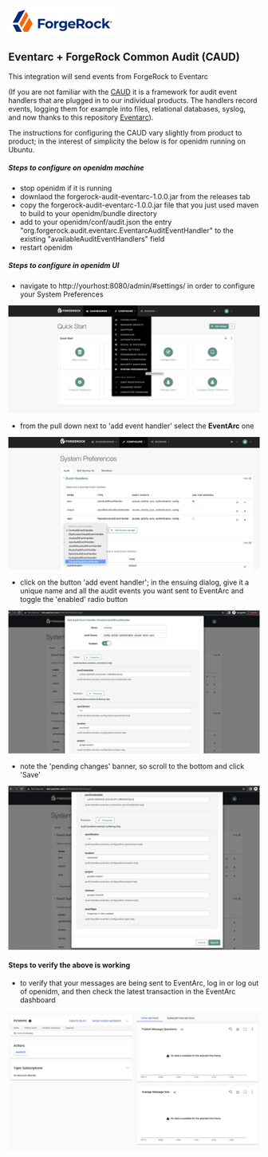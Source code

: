 ![image alt text](./images/logo.png)

## Eventarc + ForgeRock Common Audit (CAUD)

This integration will send events from ForgeRock to Eventarc

(If you are not familiar with the [CAUD](https://www.forgerock.com/platform/common-services/common-audit) it is a framework for audit event handlers that are plugged in to our individual products. The handlers record events, logging them for example into files, relational databases, syslog, and now thanks to this repository  [Eventarc](https://cloud.google.com/eventarc/docs)).

The instructions for configuring the CAUD vary slightly from product to product; in the interest of simplicity the below is for openidm running on Ubuntu. 

##### Steps to configure on openidm machine
- stop openidm if it is running
- downlaod the forgerock-audit-eventarc-1.0.0.jar from the releases tab 
- copy the forgerock-audit-eventarc-1.0.0.jar file that you just used maven to build to your openidm/bundle directory
- add to your openidm/conf/audit.json the entry "org.forgerock.audit.eventarc.EventarcAuditEventHandler" to the existing "availableAuditEventHandlers" field
- restart openidm

##### Steps to configure in openidm UI
- navigate to http://yourhost:8080/admin/#settings/ in order to configure your System Preferences

![image alt text](./images/1.png)

- from the pull down next to 'add event handler' select the **EventArc** one

![image alt text](./images/2.png)

- click on the button 'add event handler'; in the ensuing dialog, give it a unique name and all the audit events you want sent to EventArc and toggle the 'enabled' radio button

![image alt text](./images/3.png)

- note the 'pending changes' banner, so scroll to the bottom and click 'Save'

![image alt text](./images/4.png)


#### Steps to verify the above is working
- to verify that your messages are being sent to EventArc, log in or log out of openidm, and then check the latest transaction in the EventArc dashboard

![image alt text](./images/5.png)